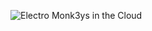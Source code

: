 ![Electro Monk3ys in the Cloud](https://user-images.githubusercontent.com/13923756/75849634-99f3b100-5de5-11ea-97f4-27ee0b3b9457.png)